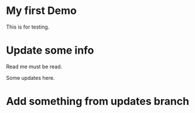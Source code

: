 # My first Demo
This is for testing.

# Update some info 
Read me must be read.

Some updates here.

# Add something from updates branch